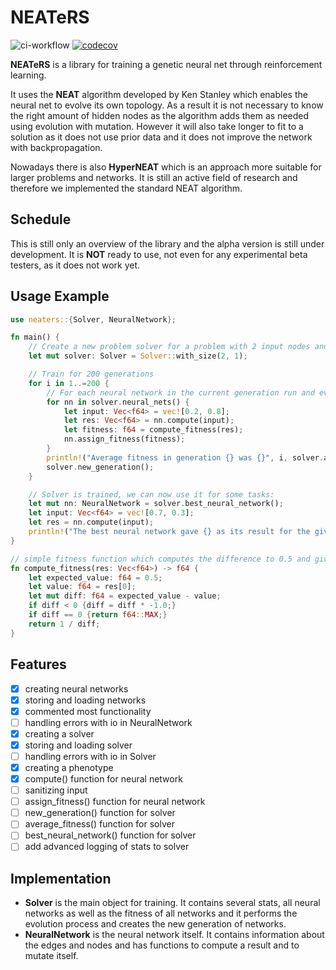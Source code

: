 # NEATeRS

![ci-workflow](https://github.com/tectrixer/neaters/actions/workflows/workflow.yml/badge.svg)
[![codecov](https://codecov.io/gh/tectrixer/neaters/branch/main/graph/badge.svg?token=E2F4O0D35A)](https://codecov.io/gh/tectrixer/neaters)

**NEATeRS** is a library for training a genetic neural net through reinforcement learning.

It uses the **NEAT** algorithm developed by Ken Stanley which enables the neural net to evolve its own topology. As a result it is not necessary to know the right amount of hidden nodes as the algorithm adds them as needed using evolution with mutation. However it will also take longer to fit to a solution as it does not use prior data and it does not improve the network with backpropagation.

Nowadays there is also **HyperNEAT** which is an approach more suitable for larger problems and networks. It is still an active field of research and therefore we implemented the standard NEAT algorithm.

## Schedule

This is still only an overview of the library and the alpha version is still under development. It is **NOT** ready to use, not even for any experimental beta testers, as it does not work yet.

## Usage Example

```rust
use neaters::{Solver, NeuralNetwork};

fn main() {
	// Create a new problem solver for a problem with 2 input nodes and one output node:
	let mut solver: Solver = Solver::with_size(2, 1);

	// Train for 200 generations
	for i in 1..=200 {
		// For each neural network in the current generation run and evaluate them by assigning a fitness score:
		for nn in solver.neural_nets() {
			let input: Vec<f64> = vec![0.2, 0.8];
			let res: Vec<f64> = nn.compute(input);
			let fitness: f64 = compute_fitness(res);
			nn.assign_fitness(fitness);
		}
		println!("Average fitness in generation {} was {}", i, solver.average_fitness());
		solver.new_generation();
	}

	// Solver is trained, we can now use it for some tasks:
	let mut nn: NeuralNetwork = solver.best_neural_network();
	let input: Vec<f64> = vec![0.7, 0.3];
	let res = nn.compute(input);
	println!("The best neural network gave {} as its result for the given input", res[0]);
}

// simple fitness function which computes the difference to 0.5 and gives a higher fitness the closer the result is
fn compute_fitness(res: Vec<f64>) -> f64 {
	let expected_value: f64 = 0.5;
	let value: f64 = res[0];
	let mut diff: f64 = expected_value - value;
	if diff < 0 {diff = diff * -1.0;}
	if diff == 0 {return f64::MAX;}
	return 1 / diff;
}

```

## Features

- [x] creating neural networks
- [x] storing and loading networks
- [x] commented most functionality
- [ ] handling errors with io in NeuralNetwork
- [x] creating a solver
- [x] storing and loading solver
- [ ] handling errors with io in Solver
- [x] creating a phenotype
- [x] compute() function for neural network
- [ ] sanitizing input
- [ ] assign_fitness() function for neural network
- [ ] new_generation() function for solver
- [ ] average_fitness() function for solver
- [ ] best_neural_network() function for solver
- [ ] add advanced logging of stats to solver

## Implementation

- **Solver** is the main object for training. It contains several stats, all neural networks as well as the fitness of all networks and it performs the evolution process and creates the new generation of networks.
- **NeuralNetwork** is the neural network itself. It contains information about the edges and nodes and has functions to compute a result and to mutate itself.
